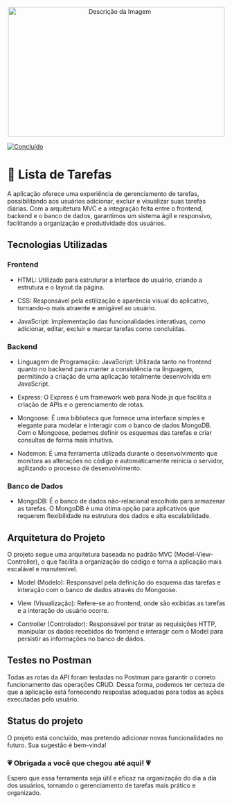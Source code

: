 <p align="center">
  <img src="https://static.skillshare.com/uploads/discussion/tmp/60539f55" width="500" height="300" alt="Descrição da Imagem">
</p>

[![Concluído](https://img.shields.io/badge/Status-Conclu%C3%ADdo-de3163)](link_da_sua_sugestao)

# :pencil: Lista de Tarefas

A aplicação oferece uma experiência de gerenciamento de tarefas, possibilitando aos usuários adicionar, excluir e visualizar suas tarefas diárias. Com a arquitetura MVC e a integração feita entre o frontend, backend e o banco de dados, garantimos um sistema ágil e responsivo, facilitando a organização e produtividade dos usuários.

## Tecnologias Utilizadas

### Frontend

- HTML: Utilizado para estruturar a interface do usuário, criando a estrutura e o layout da página.

- CSS: Responsável pela estilização e aparência visual do aplicativo, tornando-o mais atraente e amigável ao usuário.

- JavaScript: Implementação das funcionalidades interativas, como adicionar, editar, excluir e marcar tarefas como concluídas.

### Backend

- Linguagem de Programação: JavaScript: Utilizada tanto no frontend quanto no backend para manter a consistência na linguagem, permitindo a criação de uma aplicação totalmente desenvolvida em JavaScript.

- Express: O Express é um framework web para Node.js que facilita a criação de APIs e o gerenciamento de rotas.

- Mongoose: É uma biblioteca que fornece uma interface simples e elegante para modelar e interagir com o banco de dados MongoDB. Com o Mongoose, podemos definir os esquemas das tarefas e criar consultas de forma mais intuitiva.

- Nodemon: É uma ferramenta utilizada durante o desenvolvimento que monitora as alterações no código e automaticamente reinicia o servidor, agilizando o processo de desenvolvimento.

### Banco de Dados

- MongoDB: É o banco de dados não-relacional escolhido para armazenar as tarefas. O MongoDB é uma ótima opção para aplicativos que requerem flexibilidade na estrutura dos dados e alta escalabilidade.

## Arquitetura do Projeto

O projeto segue uma arquitetura baseada no padrão MVC (Model-View-Controller), o que facilita a organização do código e torna a aplicação mais escalável e manutenível.

- Model (Modelo): Responsável pela definição do esquema das tarefas e interação com o banco de dados através do Mongoose.

- View (Visualização): Refere-se ao frontend, onde são exibidas as tarefas e a interação do usuário ocorre.

- Controller (Controlador): Responsável por tratar as requisições HTTP, manipular os dados recebidos do frontend e interagir com o Model para persistir as informações no banco de dados.

## Testes no Postman

Todas as rotas da API foram testadas no Postman para garantir o correto funcionamento das operações CRUD. Dessa forma, podemos ter certeza de que a aplicação está fornecendo respostas adequadas para todas as ações executadas pelo usuário.

## Status do projeto

O projeto está concluído, mas pretendo adicionar novas funcionalidades no futuro. Sua sugestão é bem-vinda!

### :heartpulse: Obrigada a você que chegou até aqui! :heartpulse:

Espero que essa ferramenta seja útil e eficaz na organização do dia a dia dos usuários, tornando o gerenciamento de tarefas mais prático e organizado.
